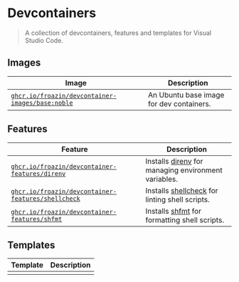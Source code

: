 # Devcontainers

> A collection of devcontainers, features and templates for Visual Studio Code.

## Images

| Image | Description |
|-------|-------------|
| [`ghcr.io/froazin/devcontainer-images/base:noble`](images/src/base-ubuntu/README.md) | An Ubuntu base image for dev containers. |

## Features

| Feature | Description |
|---------|-------------|
| [`ghcr.io/froazin/devcontainer-features/direnv`](features/src/direnv/README.md) | Installs [direnv](https://direnv.net/) for managing environment variables. |
| [`ghcr.io/froazin/devcontainer-features/shellcheck`](features/src/shellcheck/README.md) | Installs [shellcheck](https://github.com/koalaman/shellcheck) for linting shell scripts. |
| [`ghcr.io/froazin/devcontainer-features/shfmt`](features/src/shfmt/README.md) | Installs [shfmt](https://github.com/mvdan/sh) for formatting shell scripts. |

## Templates

| Template | Description |
|----------|-------------|
| | |
